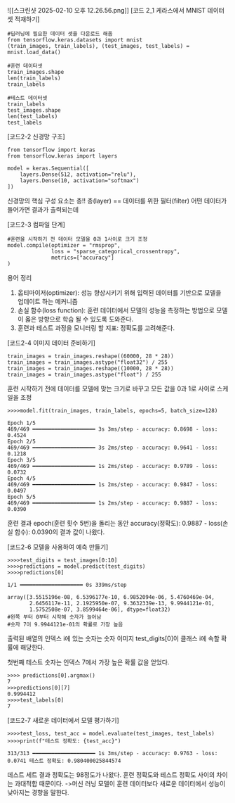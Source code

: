 

![[스크린샷 2025-02-10 오후 12.26.56.png]]
[코드 2_1 케라스에서 MNIST 데이터셋 적재하기]
```
#딥러닝에 필요한 데이터 셋을 다운로드 해옴
from tensorflow.keras.datasets import mnist
(train_images, train_labels), (test_images, test_labels) = mnist.load_data()

#훈련 데이터셋 
train_images.shape
len(train_labels)
train_labels

#테스트 데이터셋
train_labels
test_images.shape
len(test_labels)
test_labels
```

[코드2-2 신경망 구조]
```
from tensorflow import keras
from tensorflow.keras import layers

model = keras.Sequential([
	layers.Dense(512, activation="relu"),
	layers.Dense(10, activation="softmax")
])
```
신경망의 핵심 구성 요소는 층!! 층(layer) == 데이터를 위한 필터(filter)
어떤 데이터가 들어가면 결과가 출력되는데 

[코드2-3 컴파일 단계]
```
#훈련을 시작하기 전 데이터 모델을 0과 1사이로 크기 조정
model.compile(optimizer = "rmsprop",
			  loss = "sparse_categorical_crossentropy",
			  metrics=["accuracy"]
)
```

용어 정리
1. 옵티마이저(optimizer): 성능 향상시키기 위해 입력된 데이터를 기반으로 모델을 업데이트 하는 메커니즘
2. 손실 함수(loss function): 훈련 데이터에서 모델의 성능을 측정하는 방법으로 모델이 옳은 방향으로 학습 될 수 있도록 도와준다.
3. 훈련과 테스트 과정을 모니터링 할 지표: 정확도를 고려해준다.

[코드2-4 이미지 데이터 준비하기]
```
train_images = train_images.reshape((60000, 28 * 28))
train_images = train_images.astype("float32") / 255
train_images = train_images.reshape((10000, 28 * 28))
train_images = train_images.astype("float") / 255
```

훈련 시작하기 전에 데이터를 모델에 맞는 크기로 바꾸고 모든 값을 0과 1로 사이로 스케일을 조정

```
>>>>model.fit(train_images, train_labels, epochs=5, batch_size=128)

Epoch 1/5
469/469 ━━━━━━━━━━━━━━━━━━━━ 3s 3ms/step - accuracy: 0.8698 - loss: 0.4524
Epoch 2/5
469/469 ━━━━━━━━━━━━━━━━━━━━ 3s 2ms/step - accuracy: 0.9641 - loss: 0.1218
Epoch 3/5
469/469 ━━━━━━━━━━━━━━━━━━━━ 1s 2ms/step - accuracy: 0.9789 - loss: 0.0732
Epoch 4/5
469/469 ━━━━━━━━━━━━━━━━━━━━ 1s 2ms/step - accuracy: 0.9847 - loss: 0.0497
Epoch 5/5
469/469 ━━━━━━━━━━━━━━━━━━━━ 1s 2ms/step - accuracy: 0.9887 - loss: 0.0390
```

훈련 결과 epoch(훈련 횟수 5번)을 돌리는 동안 accuracy(정확도): 0.9887 - loss(손실 함수): 0.0390의 결과 값이 나왔다.

[코드2-6 모델을 사용하여 예측 만들기]
```
>>>>test_digits = test_images[0:10]
>>>>predictions = model.predict(test_digits)
>>>>predictions[0]

1/1 ━━━━━━━━━━━━━━━━━━━━ 0s 339ms/step

array([3.5515196e-08, 6.5396177e-10, 6.9852094e-06, 5.4760469e-04,
       2.6456117e-11, 2.1925950e-07, 9.3632339e-13, 9.9944121e-01,
       1.5752508e-07, 3.8599464e-06], dtype=float32)
#왼쪽 부터 0부터 시작해 숫자가 늘어남
#숫자 7이 9.9944121e-01의 확률로 가장 높음
```

출력된 배열의 인덱스 i에 있는 숫자는 숫자 이미지 test_digits[0]이 클래스 i에 속할 확률에 해당한다.

첫번째 테스트 숫자는 인덱스 7에서 가장 높은 확률 값을 얻었다. 
```
>>>> predictions[0].argmax()
7
>>>predictions[0][7]
0.9994412
>>>>test_labels[0]
7
```

[코드2-7 새로운 데이터에서 모델 평가하기]
```
>>>>test_loss, test_acc = model.evaluate(test_images, test_labels)
>>>>print(f"테스트 정확도: {test_acc}")

313/313 ━━━━━━━━━━━━━━━━━━━━ 1s 3ms/step - accuracy: 0.9763 - loss: 0.0741 테스트 정확도: 0.980400025844574
```

데스트 세트 결과 정확도는 98정도가 나왔다. 
훈련 정확도와 테스트 정확도 사이의 차이는 과대적합 때문이다.
->머신 러닝 모델이 훈련 데이터보다 새로운 데이터에서 성능이 낮아지는 경향을 말한다.

